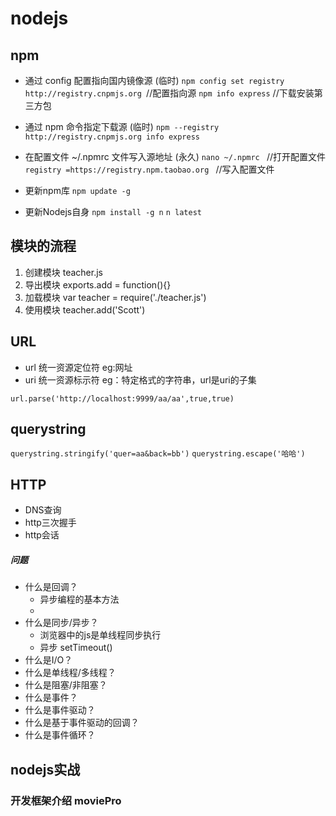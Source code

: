 # nodejs

## npm 

* 通过 config 配置指向国内镜像源 (临时)
`npm config set registry http://registry.cnpmjs.org `//配置指向源
`npm info express`  //下载安装第三方包

* 通过 npm 命令指定下载源  (临时)
`npm --registry http://registry.cnpmjs.org info express`

* 在配置文件 ~/.npmrc 文件写入源地址 (永久)
`nano ~/.npmrc `  //打开配置文件
`registry =https://registry.npm.taobao.org `  //写入配置文件

* 更新npm库
`npm update -g`

* 更新Nodejs自身
`npm install -g n`
`n latest`

## 模块的流程

1. 创建模块		teacher.js
2. 导出模块		exports.add = function(){}
3. 加载模块		var teacher = require('./teacher.js')
4. 使用模块		teacher.add('Scott')

## URL

+ url 统一资源定位符  eg:网址
+ uri 统一资源标示符  eg：特定格式的字符串，url是uri的子集

`url.parse('http://localhost:9999/aa/aa',true,true)`

## querystring

`querystring.stringify('quer=aa&back=bb')`
`querystring.escape('哈哈')`

## HTTP

+ DNS查询
+ http三次握手
+ http会话

##### 问题

* 什么是回调？
	* 异步编程的基本方法
	* 
* 什么是同步/异步？
	* 浏览器中的js是单线程同步执行
	* 异步 setTimeout()
* 什么是I/O？
* 什么是单线程/多线程？
* 什么是阻塞/非阻塞？
* 什么是事件？
* 什么是事件驱动？
* 什么是基于事件驱动的回调？
* 什么是事件循环？

## nodejs实战

### 开发框架介绍  moviePro






